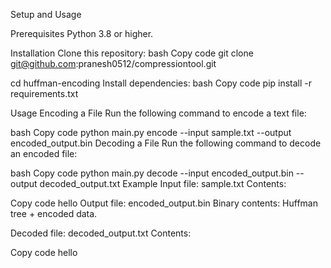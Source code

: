 Setup and Usage

Prerequisites
Python 3.8 or higher.

Installation
Clone this repository:
bash
Copy code
git clone git@github.com:pranesh0512/compressiontool.git

cd huffman-encoding
Install dependencies:
bash
Copy code
pip install -r requirements.txt


Usage
Encoding a File
Run the following command to encode a text file:

bash
Copy code
python main.py encode --input sample.txt --output encoded_output.bin
Decoding a File
Run the following command to decode an encoded file:

bash
Copy code
python main.py decode --input encoded_output.bin --output decoded_output.txt
Example
Input file: sample.txt
Contents:

Copy code
hello
Output file: encoded_output.bin
Binary contents: Huffman tree + encoded data.

Decoded file: decoded_output.txt
Contents:

Copy code
hello
